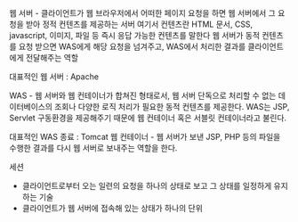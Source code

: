 웹 서버 - 클라이언트가 웹 브라우저에서 어떠한 페이지 요청을 하면 웹 서버에서 그 요청을 받아 정적 컨텐츠를 제공하는 서버
여기서 컨텐츠란 HTML 문서, CSS, javascript, 이미지, 파일 등 즉시 응답 가능한 컨텐츠를 말한다
웹 서버가 동적 컨텐츠를 요청 받으면 WAS에게 해당 요청을 넘겨주고, WAS에서 처리한 결과를 클라이언트에게 전달해주는 역할

대표적인 웹 서버 : Apache

WAS - 웹 서버와 웹 컨테이너가 합쳐진 형태로서, 웹 서버 단독으로 처리할 수 없는 데이터베이스의 조회나 다양한 로직 처리가 필요한 동적 컨텐츠를 제공한다.
WAS는 JSP, Servlet 구동환경을 제공해주기 때문에 웹 컨테이너 혹은 서블릿 컨테이너라고 불린다.

대표적인 WAS 종료 : Tomcat
웹 컨테이너 - 웹 서버가 보낸 JSP, PHP 등의 파일을 수행한 결과를 다시 웹 서버로 보내주는 역할을 한다.

세션 
  - 클라이언트로부터 오는 일련의 요청을 하나의 상태로 보고 그 상태를 일정하게 유지하는 기술
  - 클라이언트가 웹 서버에 접속해 있는 상태가 하나의 단위
    
